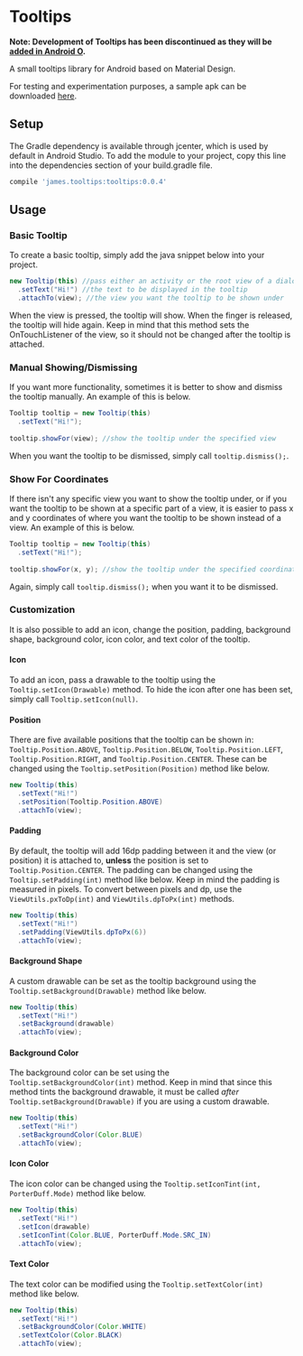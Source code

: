 # Tooltips
**Note: Development of Tooltips has been discontinued as they will be [added in Android O](https://developer.android.com/reference/android/view/View.html#attr_android:tooltipText).**

A small tooltips library for Android based on Material Design.

For testing and experimentation purposes, a sample apk can be downloaded [here](https://github.com/TheAndroidMaster/Tooltips/releases).

## Setup
The Gradle dependency is available through jcenter, which is used by default in Android Studio. To add the module to your project, copy this line into the dependencies section of your build.gradle file.

``` gradle
compile 'james.tooltips:tooltips:0.0.4'
```

## Usage

### Basic Tooltip
To create a basic tooltip, simply add the java snippet below into your project.
``` java
new Tooltip(this) //pass either an activity or the root view of a dialog, fragment, or recyclerview item
  .setText("Hi!") //the text to be displayed in the tooltip
  .attachTo(view); //the view you want the tooltip to be shown under
```

When the view is pressed, the tooltip will show. When the finger is released, the tooltip will hide again. Keep in mind that this method sets the OnTouchListener of the view, so it should not be changed after the tooltip is attached.

### Manual Showing/Dismissing
If you want more functionality, sometimes it is better to show and dismiss the tooltip manually. An example of this is below.
``` java
Tooltip tooltip = new Tooltip(this)
  .setText("Hi!");
  
tooltip.showFor(view); //show the tooltip under the specified view
```

When you want the tooltip to be dismissed, simply call `tooltip.dismiss();`.

### Show For Coordinates
If there isn't any specific view you want to show the tooltip under, or if you want the tooltip to be shown at a specific part of a view, it is easier to pass x and y coordinates of where you want the tooltip to be shown instead of a view. An example of this is below.
``` java
Tooltip tooltip = new Tooltip(this)
  .setText("Hi!");
  
tooltip.showFor(x, y); //show the tooltip under the specified coordinates
```

Again, simply call `tooltip.dismiss();` when you want it to be dismissed.

### Customization
It is also possible to add an icon, change the position, padding, background shape, background color, icon color, and text color of the tooltip.

#### Icon
To add an icon, pass a drawable to the tooltip using the `Tooltip.setIcon(Drawable)` method. To hide the icon after one has been set, simply call `Tooltip.setIcon(null)`.

#### Position
There are five available positions that the tooltip can be shown in: `Tooltip.Position.ABOVE`, `Tooltip.Position.BELOW`, `Tooltip.Position.LEFT`, `Tooltip.Position.RIGHT`, and `Tooltip.Position.CENTER`. These can be changed using the `Tooltip.setPosition(Position)` method like below.
``` java
new Tooltip(this)
  .setText("Hi!")
  .setPosition(Tooltip.Position.ABOVE)
  .attachTo(view);
```

#### Padding
By default, the tooltip will add 16dp padding between it and the view (or position) it is attached to, **unless** the position is set to `Tooltip.Position.CENTER`. The padding can be changed using the `Tooltip.setPadding(int)` method like below. Keep in mind the padding is measured in pixels. To convert between pixels and dp, use the `ViewUtils.pxToDp(int)` and `ViewUtils.dpToPx(int)` methods.
``` java
new Tooltip(this)
  .setText("Hi!")
  .setPadding(ViewUtils.dpToPx(6))
  .attachTo(view);
```

#### Background Shape
A custom drawable can be set as the tooltip background using the `Tooltip.setBackground(Drawable)` method like below.
``` java
new Tooltip(this)
  .setText("Hi!")
  .setBackground(drawable)
  .attachTo(view);
```

#### Background Color
The background color can be set using the `Tooltip.setBackgroundColor(int)` method. Keep in mind that since this method tints the background drawable, it must be called *after* `Tooltip.setBackground(Drawable)` if you are using a custom drawable.
``` java
new Tooltip(this)
  .setText("Hi!")
  .setBackgroundColor(Color.BLUE)
  .attachTo(view);
```

#### Icon Color
The icon color can be changed using the `Tooltip.setIconTint(int, PorterDuff.Mode)` method like below.
``` java
new Tooltip(this)
  .setText("Hi!")
  .setIcon(drawable)
  .setIconTint(Color.BLUE, PorterDuff.Mode.SRC_IN)
  .attachTo(view);
```

#### Text Color
The text color can be modified using the `Tooltip.setTextColor(int)` method like below.
``` java
new Tooltip(this)
  .setText("Hi!")
  .setBackgroundColor(Color.WHITE)
  .setTextColor(Color.BLACK)
  .attachTo(view);
```
